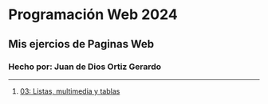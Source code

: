 # Programación Web 2024
## Mis ejercios de Paginas Web
### Hecho por: Juan de Dios Ortiz Gerardo
***

1. [03: Listas, multimedia y tablas](Ejercicio_2/Ejercicio-1.html)

